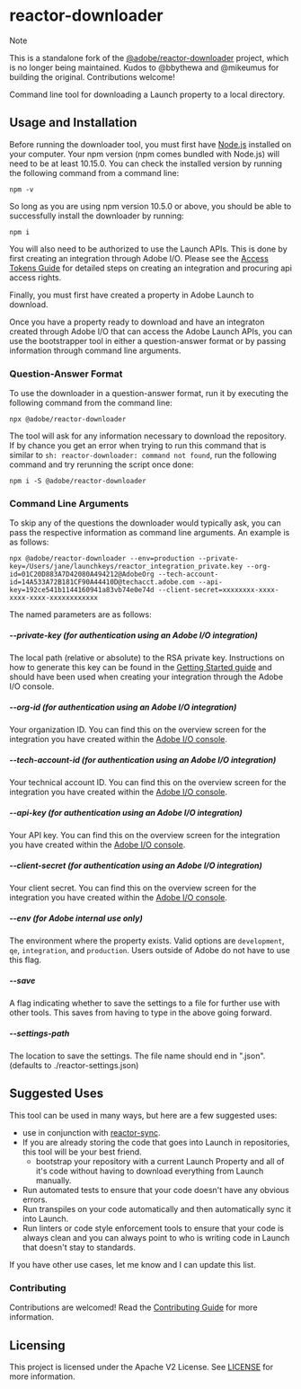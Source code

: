 # reactor-downloader

> [!NOTE]
> This is a standalone fork of the [@adobe/reactor-downloader](https://github.com/adobe/reactor-downloader) project, which is no longer being maintained. Kudos to @bbythewa and @mikeumus for building the original. Contributions welcome!

Command line tool for downloading a Launch property to a local directory.

## Usage and Installation

Before running the downloader tool, you must first have [Node.js](https://nodejs.org/en/) installed on your computer. Your npm version (npm comes bundled with Node.js) will need to be at least 10.15.0. You can check the installed version by running the following command from a command line:

```
npm -v
```

So long as you are using npm version 10.5.0 or above, you should be able to successfully install the downloader by running:

```
npm i
```

You will also need to be authorized to use the Launch APIs. This is done by first creating an integration through Adobe I/O. Please see the [Access Tokens Guide](https://developer.adobelaunch.com/api/guides/access_tokens/) for detailed steps on creating an integration and procuring api access rights.

Finally, you must first have created a property in Adobe Launch to download.

Once you have a property ready to download and have an integraton created through Adobe I/O that can access the Adobe Launch APIs, you can use the bootstrapper tool in either a question-answer format or by passing information through command line arguments.

### Question-Answer Format

To use the downloader in a question-answer format, run it by executing the following command from the command line:

```
npx @adobe/reactor-downloader
```

The tool will ask for any information necessary to download the repository.  If by chance you get an error when trying to run this command that is similar to `sh: reactor-downloader: command not found`, run the following command and try rerunning the script once done:

```
npm i -S @adobe/reactor-downloader
```

### Command Line Arguments

To skip any of the questions the downloader would typically ask, you can pass the respective information as command line arguments. An example is as follows:

```
npx @adobe/reactor-downloader --env=production --private-key=/Users/jane/launchkeys/reactor_integration_private.key --org-id=01C20D883A7D42080A494212@AdobeOrg --tech-account-id=14A533A72B181CF90A44410D@techacct.adobe.com --api-key=192ce541b1144160941a83vb74e0e74d --client-secret=xxxxxxxx-xxxx-xxxx-xxxx-xxxxxxxxxxxx
```

The named parameters are as follows:

##### --private-key (for authentication using an Adobe I/O integration)

The local path (relative or absolute) to the RSA private key. Instructions on how to generate this key can be found in the [Getting Started guide](https://developer.adobelaunch.com/api/guides/access_tokens/#authentication-for-each-session) and should have been used when creating your integration through the Adobe I/O console.

##### --org-id (for authentication using an Adobe I/O integration)

Your organization ID. You can find this on the overview screen for the integration you have created within the [Adobe I/O console](https://console.adobe.io).

##### --tech-account-id (for authentication using an Adobe I/O integration)

Your technical account ID. You can find this on the overview screen for the integration you have created within the [Adobe I/O console](https://console.adobe.io).

##### --api-key (for authentication using an Adobe I/O integration)

Your API key. You can find this on the overview screen for the integration you have created within the [Adobe I/O console](https://console.adobe.io).

##### --client-secret (for authentication using an Adobe I/O integration)

Your client secret. You can find this on the overview screen for the integration you have created within the [Adobe I/O console](https://console.adobe.io).

##### --env (for Adobe internal use only)

The environment where the property exists. Valid options are `development`, `qe`, `integration`, and `production`. Users outside of Adobe do not have to use this flag.

##### --save

A flag indicating whether to save the settings to a file for further use with other tools.  This saves from having to type in the above going forward.

##### --settings-path

The location to save the settings.  The file name should end in ".json".  (defaults to ./reactor-settings.json)

## Suggested Uses

This tool can be used in many ways, but here are a few suggested uses:

- use in conjunction with [reactor-sync](https://github.com/adobe/reactor-sync).
- If you are already storing the code that goes into Launch in repositories, this tool will be your best friend.
  - bootstrap your repository with a current Launch Property and all of it's code without having to download everything from Launch manually.
- Run automated tests to ensure that your code doesn't have any obvious errors.
- Run transpiles on your code automatically and then automatically sync it into Launch.
- Run linters or code style enforcement tools to ensure that your code is always clean and you can always point to who is writing code in Launch that doesn't stay to standards.

If you have other use cases, let me know and I can update this list.

### Contributing

Contributions are welcomed! Read the [Contributing Guide](CONTRIBUTING.md) for more information.

## Licensing

This project is licensed under the Apache V2 License. See [LICENSE](LICENSE.md) for more information.
